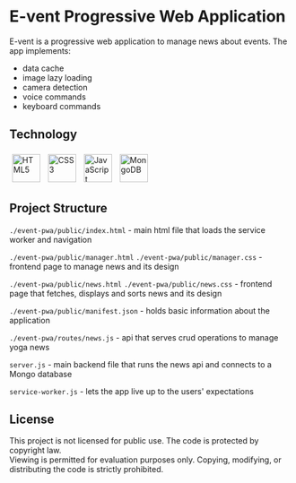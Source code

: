 # E-vent Progressive Web Application

E-vent is a progressive web application to manage news about events. The app implements:
- data cache
- image lazy loading
- camera detection
- voice commands
- keyboard commands

## Technology

<p align="left">
  <img alt="HTML5" width="50px" src="https://cdn.jsdelivr.net/gh/devicons/devicon/icons/html5/html5-plain.svg" style="padding: 5px;" />
  <img alt="CSS3" width="50px" src="https://cdn.jsdelivr.net/gh/devicons/devicon/icons/css3/css3-plain.svg" style="padding: 5px;" />
  <img alt="JavaScript" width="50px" src="https://cdn.jsdelivr.net/gh/devicons/devicon/icons/javascript/javascript-plain.svg" style="padding: 5px;" />
  <img alt="MongoDB" width="50px" src="https://cdn.jsdelivr.net/gh/devicons/devicon/icons/mongodb/mongodb-original.svg" style="padding: 5px;" />
</p>

## Project Structure

`./event-pwa/public/index.html` - main html file that loads the service worker and navigation

`./event-pwa/public/manager.html` `./event-pwa/public/manager.css` - frontend page to manage news and its design

`./event-pwa/public/news.html` `./event-pwa/public/news.css` - frontend page that fetches, displays and sorts news and its design

`./event-pwa/public/manifest.json` - holds basic information about the application

`./event-pwa/routes/news.js` - api that serves crud operations to manage yoga news

`server.js` - main backend file that runs the news api and connects to a Mongo database

`service-worker.js` - lets the app live up to the users' expectations

## License
This project is not licensed for public use. The code is protected by copyright law.  
Viewing is permitted for evaluation purposes only. Copying, modifying, or distributing the code is strictly prohibited.
